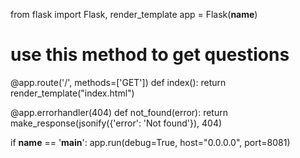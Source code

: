 from flask import Flask, render_template
app = Flask(__name__)

# use this method to get questions
@app.route('/', methods=['GET'])
def index():
    return render_template("index.html")

@app.errorhandler(404)
def not_found(error):
    return make_response(jsonify({'error': 'Not found'}), 404)


if __name__ == '__main__':
    app.run(debug=True, host="0.0.0.0", port=8081)
